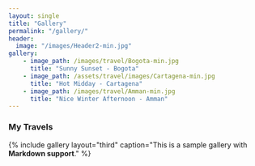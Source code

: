```yaml
---
layout: single
title: "Gallery"
permalink: "/gallery/"
header:
  image: "/images/Header2-min.jpg"
gallery:
    - image_path: /images/travel/Bogota-min.jpg
      title: "Sunny Sunset - Bogota"
    - image_path: /assets/travel/images/Cartagena-min.jpg
      title: "Hot Midday - Cartagena"
    - image_path: /images/travel/Amman-min.jpg
      title: "Nice Winter Afternoon - Amman"
---
```


### My Travels

{% include gallery layout="third" caption="This is a sample gallery with **Markdown support**." %}

